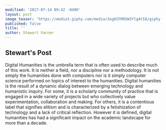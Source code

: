 ```yaml
---
modified: '2017-07-14 09:42 -0400'
layout: post
image_teaser: 'https://media3.giphy.com/media/3og0IFRM2W3Ylg4tIA/giphy.gif'
published: false
title: ''
author: Stewart Varner
---
```

## Stewart's Post

Digital Humanities is the umbrella term that is often used to describe much of this work.
It is neither a field, nor a discipline nor a methodology. It is not simply the humanities
done with computers nor is it simply computer science performed on topics of interest to
the humanities. Digital humanities is the result of a dynamic dialog between emerging
technology and humanistic inquiry. For some, it is a scholarly community of practice that
is engaged in a wide variety of projects but who collectively value experimentation,
collaboration and making. For others, it is a contentious label that signifies elitism and is
characterized by a fetishization of technology and a lack of critical reflection. However it
is defined, digital humanities has had a significant impact on the academic landscape
for more than a decade.
